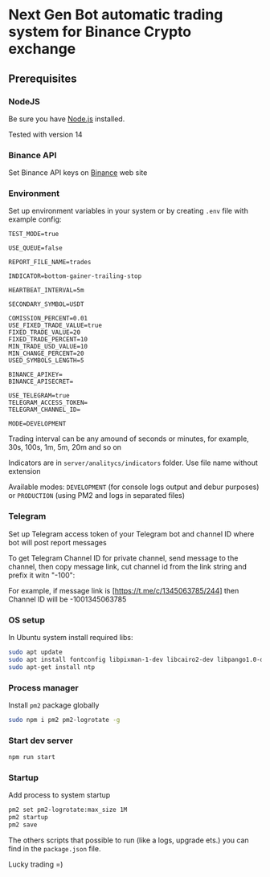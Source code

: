 # **Next Gen Bot** automatic trading system for Binance Crypto exchange

## Prerequisites

### NodeJS

Be sure you have [Node.js](https://nodejs.org/) installed.

Tested with version 14

### Binance API

Set Binance API keys on [Binance](https://binance.com/) web site

### Environment

Set up environment variables in your system or by creating `.env` file with
example config:

```env
TEST_MODE=true

USE_QUEUE=false

REPORT_FILE_NAME=trades

INDICATOR=bottom-gainer-trailing-stop

HEARTBEAT_INTERVAL=5m

SECONDARY_SYMBOL=USDT

COMISSION_PERCENT=0.01
USE_FIXED_TRADE_VALUE=true
FIXED_TRADE_VALUE=20
FIXED_TRADE_PERCENT=10
MIN_TRADE_USD_VALUE=10
MIN_CHANGE_PERCENT=20
USED_SYMBOLS_LENGTH=5

BINANCE_APIKEY=
BINANCE_APISECRET=

USE_TELEGRAM=true
TELEGRAM_ACCESS_TOKEN=
TELEGRAM_CHANNEL_ID=

MODE=DEVELOPMENT
```

Trading interval can be any amound of seconds or minutes, for example, 30s, 100s, 1m, 5m, 20m and so on

Indicators are in `server/analitycs/indicators` folder. Use file name without extension

Available modes: `DEVELOPMENT` (for console logs output and debur purposes) or `PRODUCTION` (using PM2 and logs in separated files)

### Telegram

Set up Telegram access token of your Telegram bot and channel ID where bot will
post report messages

To get Telegram Channel ID for private channel, send message to the channel,
then copy message link, cut channel id from the link string and prefix it witn
"-100":

For example, if message link is [https://t.me/c/1345063785/244] then Channel ID
will be -1001345063785

### OS setup

In Ubuntu system install required libs:

```bash
sudo apt update
sudo apt install fontconfig libpixman-1-dev libcairo2-dev libpango1.0-dev libjpeg8-dev libgif-dev build-essential
sudo apt-get install ntp
```

### Process manager

Install `pm2` package globally

```bash
sudo npm i pm2 pm2-logrotate -g
```

### Start dev server

```bash
npm run start
```

### Startup

Add process to system startup

```bash
pm2 set pm2-logrotate:max_size 1M
pm2 startup
pm2 save
```

The others scripts that possible to run (like a logs, upgrade ets.) you can find
in the `package.json` file.

Lucky trading =)
